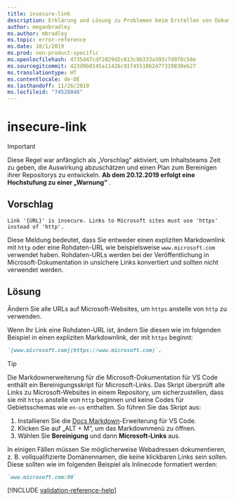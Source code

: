 ```yaml
---
title: insecure-link
description: Erklärung und Lösung zu Problemen beim Erstellen von Dokumentationsartikeln – insecure-link
author: meganbradley
ms.author: mbradley
ms.topic: error-reference
ms.date: 10/1/2019
ms.prod: non-product-specific
ms.openlocfilehash: 4735d47cdf2029d2c613c9b333a393c7d978c58e
ms.sourcegitcommit: 423d9b8145a11426c91f45510b2d77319838eb27
ms.translationtype: HT
ms.contentlocale: de-DE
ms.lasthandoff: 11/26/2019
ms.locfileid: "74528846"
---
```

# <a name="insecure-link"></a>insecure-link

> [!IMPORTANT]
> Diese Regel war anfänglich als „Vorschlag“ aktiviert, um Inhaltsteams Zeit zu geben, die Auswirkung abzuschätzen und einen Plan zum Bereinigen ihrer Repositorys zu entwickeln. **Ab dem 20.12.2019 erfolgt eine Hochstufung zu einer „Warnung“** .

## <a name="suggestion"></a>Vorschlag

`Link '{URL}' is insecure. Links to Microsoft sites must use 'https' instead of 'http'.`

Diese Meldung bedeutet, dass Sie entweder einen expliziten Markdownlink mit `http` oder eine Rohdaten-URL wie beispielsweise `www.microsoft.com` verwendet haben. Rohdaten-URLs werden bei der Veröffentlichung in Microsoft-Dokumentation in unsichere Links konvertiert und sollten nicht verwendet werden.

## <a name="resolution"></a>Lösung

Ändern Sie alle URLs auf Microsoft-Websites, um `https` anstelle von `http` zu verwenden.

Wenn Ihr Link eine Rohdaten-URL ist, ändern Sie diesen wie im folgenden Beispiel in einen expliziten Markdownlink, der mit `https` beginnt:

```md
`[www.microsoft.com](https://www.microsoft.com)`.
```

> [!TIP]
> Die Markdownerweiterung für die Microsoft-Dokumentation für VS Code enthält ein Bereinigungsskript für Microsoft-Links. Das Skript überprüft alle Links zu Microsoft-Websites in einem Repository, um sicherzustellen, dass sie mit `https` anstelle von `http` beginnen und keine Codes für Gebietsschemas wie `en-us` enthalten. So führen Sie das Skript aus:
>
> 1. Installieren Sie die [Docs Markdown](https://marketplace.visualstudio.com/items?itemName=docsmsft.docs-markdown)-Erweiterung für VS Code.
> 1. Klicken Sie auf „ALT + M“, um das Markdownmenü zu öffnen.
> 1. Wählen Sie **Bereinigung** und dann **Microsoft-Links** aus.

In einigen Fällen müssen Sie möglicherweise Webadressen dokumentieren, z. B. vollqualifizierte Domänennamen, die keine klickbaren Links sein sollen. Diese sollten wie im folgenden Beispiel als Inlinecode formatiert werden:

```md
`www.microsoft.com:90`
```

<!--make sure to add this file to your includes folder and verify the path-->
[!INCLUDE [validation-reference-help](includes/validation-reference-help.md)]
